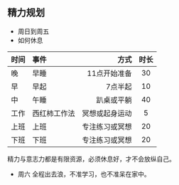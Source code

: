 ## 精力规划
- 周日到周五
- 如何休息

| 时间 | 事件 | 方式 | 时长 |
| ---- | :---- | ----: | :----: |
| 晚| 早睡 | 11点开始准备  | 30 |
| 早| 早起 | 7点半起 | 10 |
| 中| 午睡 | 趴桌或平躺 | 40 |
| 工作| 西红柿工作法 | 冥想或起身运动 | 5 |
| 上班| 上班 | 专注练习或冥想 | 20 |
| 下班| 下班 | 专注练习或冥想 | 20 |

精力与意志力都是有限资源，必须休息好，才不会放纵自己。

- 周六
全程出去浪，不准学习，也不准呆在家中。


